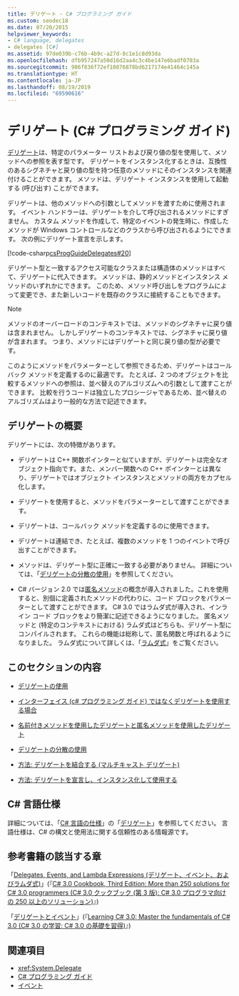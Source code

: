 ```yaml
---
title: デリゲート - C# プログラミング ガイド
ms.custom: seodec18
ms.date: 07/20/2015
helpviewer_keywords:
- C# language, delegates
- delegates [C#]
ms.assetid: 97de039b-c76b-4b9c-a27d-8c1e1c8d93da
ms.openlocfilehash: dfb957247a50d16d2aa4c3c4be147e6badf0703a
ms.sourcegitcommit: 986f836f72ef10876878bd6217174e41464c145a
ms.translationtype: HT
ms.contentlocale: ja-JP
ms.lasthandoff: 08/19/2019
ms.locfileid: "69590616"
---
```

# <a name="delegates-c-programming-guide"></a>デリゲート (C# プログラミング ガイド)
[デリゲート](../../language-reference/keywords/delegate.md)は、特定のパラメーター リストおよび戻り値の型を使用して、メソッドへの参照を表す型です。 デリゲートをインスタンス化するときは、互換性のあるシグネチャと戻り値の型を持つ任意のメソッドにそのインスタンスを関連付けることができます。 メソッドは、デリゲート インスタンスを使用して起動する (呼び出す) ことができます。  
  
 デリゲートは、他のメソッドへの引数としてメソッドを渡すために使用されます。 イベント ハンドラーは、デリゲートを介して呼び出されるメソッドにすぎません。 カスタム メソッドを作成して、特定のイベントの発生時に、作成したメソッドが Windows コントロールなどのクラスから呼び出されるようにできます。 次の例にデリゲート宣言を示します。  
  
 [!code-csharp[csProgGuideDelegates#20](~/samples/snippets/csharp/VS_Snippets_VBCSharp/csProgGuideDelegates/CS/Delegates.cs#20)]  
  
 デリゲート型と一致するアクセス可能なクラスまたは構造体のメソッドはすべて、デリゲートに代入できます。 メソッドは、静的メソッドとインスタンス メソッドのいずれかにできます。 このため、メソッド呼び出しをプログラムによって変更でき、また新しいコードを既存のクラスに接続することもできます。  
  
> [!NOTE]
>  メソッドのオーバーロードのコンテキストでは、メソッドのシグネチャに戻り値は含まれません。 しかしデリゲートのコンテキストでは、シグネチャに戻り値が含まれます。 つまり、メソッドにはデリゲートと同じ戻り値の型が必要です。  
  
 このようにメソッドをパラメーターとして参照できるため、デリゲートはコールバック メソッドを定義するのに最適です。 たとえば、2 つのオブジェクトを比較するメソッドへの参照は、並べ替えのアルゴリズムへの引数として渡すことができます。 比較を行うコードは独立したプロシージャであるため、並べ替えのアルゴリズムはより一般的な方法で記述できます。  
  
## <a name="delegates-overview"></a>デリゲートの概要  
 デリゲートには、次の特徴があります。  
  
- デリゲートは C++ 関数ポインターと似ていますが、デリゲートは完全なオブジェクト指向です。また、メンバー関数への C++ ポインターとは異なり、デリゲートではオブジェクト インスタンスとメソッドの両方をカプセル化します。
  
- デリゲートを使用すると、メソッドをパラメーターとして渡すことができます。  
  
- デリゲートは、コールバック メソッドを定義するのに使用できます。  
  
- デリゲートは連結でき、たとえば、複数のメソッドを 1 つのイベントで呼び出すことができます。  
  
- メソッドは、デリゲート型に正確に一致する必要がありません。 詳細については、「[デリゲートの分散の使用](../concepts/covariance-contravariance/using-variance-in-delegates.md)」を参照してください。  
  
- C# バージョン 2.0 では[匿名メソッド](../../language-reference/operators/delegate-operator.md)の概念が導入されました。これを使用すると、別個に定義されたメソッドの代わりに、コード ブロックをパラメーターとして渡すことができます。 C# 3.0 ではラムダ式が導入され、インライン コード ブロックをより簡潔に記述できるようになりました。 匿名メソッドと (特定のコンテキストにおける) ラムダ式はどちらも、デリゲート型にコンパイルされます。 これらの機能は総称して、匿名関数と呼ばれるようになりました。 ラムダ式について詳しくは、「[ラムダ式](../statements-expressions-operators/lambda-expressions.md)」をご覧ください。
  
## <a name="in-this-section"></a>このセクションの内容  
  
- [デリゲートの使用](./using-delegates.md)  
  
- [インターフェイス (c# プログラミング ガイド) ではなくデリゲートを使用する場合](https://docs.microsoft.com/previous-versions/visualstudio/visual-studio-2010/ms173173(v=vs.100))  
  
- [名前付きメソッドを使用したデリゲートと匿名メソッドを使用したデリゲート](./delegates-with-named-vs-anonymous-methods.md)  
  
- [デリゲートの分散の使用](../concepts/covariance-contravariance/using-variance-in-delegates.md)  
  
- [方法: デリゲートを結合する (マルチキャスト デリゲート)](./how-to-combine-delegates-multicast-delegates.md)  
  
- [方法: デリゲートを宣言し、インスタンス化して使用する](./how-to-declare-instantiate-and-use-a-delegate.md)  

## <a name="c-language-specification"></a>C# 言語仕様  

詳細については、「[C# 言語の仕様](../../language-reference/language-specification/index.md)」の「[デリゲート](~/_csharplang/spec/delegates.md)」を参照してください。 言語仕様は、C# の構文と使用法に関する信頼性のある情報源です。
  
## <a name="featured-book-chapters"></a>参考書籍の該当する章  
 「[Delegates, Events, and Lambda Expressions (デリゲート、イベント、およびラムダ式)](https://docs.microsoft.com/previous-versions/visualstudio/visual-studio-2008/ff518994%28v=orm.10%29)」(『[C# 3.0 Cookbook, Third Edition: More than 250 solutions for C# 3.0 programmers (C# 3.0 クックブック (第 3 版): C# 3.0 プログラマ向けの 250 以上のソリューション)](https://docs.microsoft.com/previous-versions/visualstudio/visual-studio-2008/ff518995%28v=orm.10%29)』)  
  
 「[デリゲートとイベント](https://docs.microsoft.com/previous-versions/visualstudio/visual-studio-2008/ff652490%28v=orm.10%29)」(『[Learning C# 3.0: Master the fundamentals of C# 3.0 (C# 3.0 の学習: C# 3.0 の基礎を習得)](https://docs.microsoft.com/previous-versions/visualstudio/visual-studio-2008/ff652493%28v=orm.10%29)』)  
  
## <a name="see-also"></a>関連項目

- <xref:System.Delegate>
- [C# プログラミング ガイド](../index.md)
- [イベント](../events/index.md)
